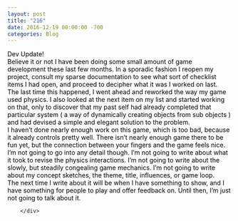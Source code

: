 ```yaml
---
layout: post
title: "﻿216"
date: 2016-12-19 00:00:00 -700
categories: Blog
---
```


<div class="blog-content">
				<div class="paragraph"><span><span style="color:rgb(0, 0, 0)">Dev Update!</span></span><br><span></span><span><span style="color:rgb(0, 0, 0)">Believe it or not I have been doing some small amount of game development these last few months. In a sporadic fashion I reopen my project, consult my sparse documentation to see what sort of checklist items I had open, and proceed to decipher what it was I worked on last. </span></span><br><span></span><span><span style="color:rgb(0, 0, 0)">The last time this happened, I went ahead and reworked the way my game used physics. I also looked at the next item on my list and started working on that, only to discover that my past self had already completed that particular system ( a way of dynamically creating objects from sub objects ) and had devised a simple and elegant solution to the problem. </span></span><br><span></span><span><span style="color:rgb(0, 0, 0)">I haven&rsquo;t done nearly enough work on this game, which is too bad, because it already controls pretty well. There isn&rsquo;t nearly enough game there to be fun yet, but the connection between your fingers and the game feels nice. </span></span><br><span></span><span><span style="color:rgb(0, 0, 0)">I&rsquo;m not going to go into any detail though. I&rsquo;m not going to write about what it took to revise the physics interactions. I&rsquo;m not going to write about the slowly, but steadily congealing game mechanics. I&rsquo;m not going to write about my concept sketches, the theme, title, influences, or game loop. </span></span><br><span></span><span><span style="color:rgb(0, 0, 0)">The next time I write about it will be when I have something to show, and I have something for people to play and offer feedback on. Until then, I&rsquo;m just not going to talk about it.</span></span></div>

		</div>
        